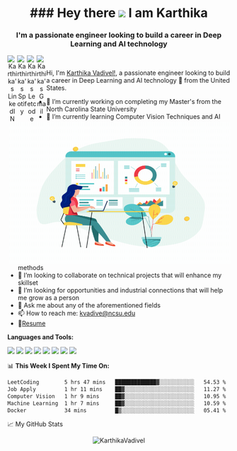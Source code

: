 <h1 align="center">
### Hey there <img src="https://media.giphy.com/media/hvRJCLFzcasrR4ia7z/giphy.gif" width="25px"> I am Karthika
 <h3 align="center">I'm a passionate engineer looking to build a career in Deep Learning and AI technology </h3>
<p align="center">
<a href="https://www.linkedin.com/in/karthivadivel/">
  <img align="left" alt="Karthika's LinkedIN" width="22px" src="https://raw.githubusercontent.com/peterthehan/peterthehan/master/assets/linkedin.svg" />
</a>
<a href="spotify:user:315tq6cpz2w4mzdzn5la3gi72gc4">
  <img align="left" alt="Karthika's Spotify" width="22px" src="https://raw.githubusercontent.com/peterthehan/peterthehan/master/assets/spotify.svg" />
</a>
<a href="https://leetcode.com/kvadive/">
  <img align="left" alt="Karthika's Leetcode" width="22px" src="https://user-images.githubusercontent.com/42571681/104142181-6203b580-5388-11eb-87e4-5d0bd8a862b7.png" />
</a>

<a href= "https://user-images.githubusercontent.com/42571681/104142319-19003100-5389-11eb-8da7-b15a97388818.png" >
  <img align="left" alt="Karthika's Gmail" width="22px" src="https://user-images.githubusercontent.com/42571681/104142413-7f854f00-5389-11eb-859d-c95489ec0e50.png" />
</a>
</p>
<br />

Hi, I'm [Karthika Vadivel!](https://blog.abhisheknaidu.tech/), a passionate engineer looking to build a career in Deep Learning and AI technology
 🚀 from the United States.

  <img align="right" alt="GIF" src="https://github.com/car-thee-ca/car-thee-ca/blob/main/women_code_gif_3.gif?raw=true" width="500" height="320" />
  
- 🔭 I’m currently working on completing my Master's from the North Carolina State University
- 🌱 I’m currently learning Computer Vision Techniques and AI methods
- 👯 I’m looking to collaborate on technical projects that will enhance my skillset
- 🤔 I’m looking for opportunities and industrial connections that will help me grow as a person
- 💬 Ask me about any of the aforementioned fields
- 📫 How to reach me: kvadive@ncsu.edu
- 📝[Resume](https://github.com/car-thee-ca/Viola-Jones-Face-Recognition/files/5793724/Karthika_Resume__Version_1_.pdf)


**Languages and Tools:**  

<code><img height="30" src="https://user-images.githubusercontent.com/25856691/104141371-54e4c780-5384-11eb-9f01-94dadef9d439.png"></code>
<code><img height="30" src="https://user-images.githubusercontent.com/25856691/104141284-ec95e600-5383-11eb-9594-35dc4d1f461a.png"></code>
<code><img height="30" src="https://user-images.githubusercontent.com/25856691/104141443-d63c5a00-5384-11eb-8e85-efb0f6f56282.png"></code>
<code><img height="30" src="https://user-images.githubusercontent.com/25856691/104141459-f1a76500-5384-11eb-9a10-ff28754f8d25.png"></code>
<code><img height="30" src="https://user-images.githubusercontent.com/25856691/104141474-04ba3500-5385-11eb-9a4d-6e4c4b5f5f46.png"></code>
<code><img height="30" src="https://user-images.githubusercontent.com/25856691/104141478-0b48ac80-5385-11eb-9428-1ff76e207a84.png"></code>
<code><img height="30" src="https://user-images.githubusercontent.com/25856691/104141502-287d7b00-5385-11eb-9341-812bc277442d.png"></code>
<code><img height="30" src="https://user-images.githubusercontent.com/25856691/104141465-f9670980-5384-11eb-8ab8-8eaec8fbad9c.png"></code>


📊 **This Week I Spent My Time On:**
<!--START_SECTION:waka-->
```text
LeetCoding        5 hrs 47 mins   █████████████▓░░░░░░░░░░░   54.53 % 
Job Apply         1 hr 11 mins    ██▓░░░░░░░░░░░░░░░░░░░░░░   11.27 % 
Computer Vision   1 hr 9 mins     ██▓░░░░░░░░░░░░░░░░░░░░░░   10.95 % 
Machine Learning  1 hr 7 mins     ██▓░░░░░░░░░░░░░░░░░░░░░░   10.59 % 
Docker            34 mins         █▒░░░░░░░░░░░░░░░░░░░░░░░   05.41 % 
```
<!--END_SECTION:waka-->


📈 My GitHub Stats

<p align="center"> <img src="https://github-readme-stats.vercel.app/api?username=car-thee-ca&show_icons=true&theme=gotham" alt="KarthikaVadivel" />
